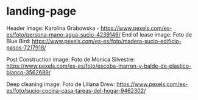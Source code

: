 # landing-page

Header Image: Karolina Grabowska - https://www.pexels.com/es-es/foto/persona-mano-agua-sucio-4239146/
End of lease image: Foto de Blue Bird: https://www.pexels.com/es-es/foto/madera-sucio-edificio-pasos-7217918/

Post Construction image: Foto de Monica Silvestre: https://www.pexels.com/es-es/foto/escoba-marron-y-balde-de-plastico-blanco-3562689/

Deep cleaning image: Foto de Liliana Drew: https://www.pexels.com/es-es/foto/sucio-cocina-casa-tareas-del-hogar-9462302/

